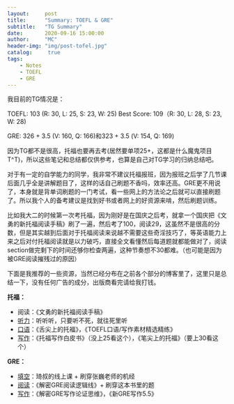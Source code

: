 ```yaml
---
layout:     post
title:      "Summary: TOEFL & GRE"
subtitle:   "TG Summary"
date:       2020-09-16 15:00:00
author:     "MC"
header-img: "img/post-tofel.jpg"
catalog:     true
tags:
    - Notes
    - TOEFL
    - GRE
---
```




我目前的TG情况是：

TOEFL: 103 (R: 30, L: 25, S: 23, W: 25)	Best Score: 109（R: 30, L: 28, S: 23, W: 28)

GRE: 326 + 3.5 (V: 160, Q: 166)和323 + 3.5 (V: 154, Q: 169)



因为TG都不是很高，托福也要再去考(居然要单项25+，这都是什么魔鬼项目T^T)，所以这些笔记和总结都仅供参考，也算是自己对TG学习的归纳总结吧。



对于有一定的自学能力的同学，我非常不建议托福报班，因为报班之后学了几节课后面几乎全是讲解题目了，这样的话自己刷题不香吗，效率还高。GRE更不用说了，本身就是背单词刷题的一门考试，看一些网上的方法论之后就可以直接刷题了。所以我个人的备考建议是找到好书或者网上的好资源来啃，然后刷题训练。

比如我大二的时候第一次考托福，因为刚好是在国庆之后考，就拿一个国庆把《文勇的新托福阅读手稿》刷了一遍，然后考了100，阅读29，这虽然不是很高的分数，但是其实越到后面对于托福阅读来说越不需要这些奇淫技巧了，等英语能力上来之后对付托福阅读就是以力破巧，直接全文看懂然后每道题就都能做对了，阅读section做完剩下的时间还够你检查两遍，这种节奏想不30都难。（也可能是因为被GRE阅读摧残过的原因）

下面是我推荐的一些资源，当然已经分布在之前各个部分的博客里了，这里只是总结一下，没有任何广告的成分，出版商看完请给我打钱。



**托福：**

- 阅读：《文勇的新托福阅读手稿》
- [听力](https://michaelchen.xyz/2020/07/24/TOEFL-Listening/)：听听听，只要听不死，就往死里听
- [口语](https://michaelchen.xyz/2020/07/20/TOEFL-Speaking/)：《舌尖上的托福》，《TOEFL口语/写作素材精选精练》
- [写作](https://michaelchen.xyz/2020/07/24/TOEFL-Writing/)：《托福写作白皮书》（没上25看这个），《笔尖上的托福》（要上30看这个）

**GRE：**

- [填空](https://michaelchen.xyz/2020/08/06/GRE-V1/)：琦叔的线上课 + 刷穿张巍老师的机经
- [阅读](https://michaelchen.xyz/2020/08/08/GRE-V2/)：《解密GRE阅读逻辑线》+ 刷穿这本书里的题
- [写作](https://michaelchen.xyz/2020/08/17/GRE-AW/)：《解密GRE写作论证思维》，《新GRE写作5.5》

